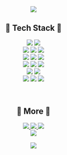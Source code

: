 <div align="center">
<img align="center" src="https://capsule-render.vercel.app/api?type=slice&color=gradient&customColorList=20&height=200&section=header&text=SoJeong's%20Github&animation=fadeIn&fontSize=35&fontAlign=80&rotate=13&fontAlignY=30&desc=♥%20ʕっ•ᴥ•ʔっ~♡~~♥♡&descAlign=60&descAlignY=14" />
</div>

## <div align="center">🔨 Tech Stack 🔨</div>
<div id="all" align="center">
  <img src="https://img.shields.io/badge/JavaScript-F7DF1E?style=flat-square&logo=JavaScript&logoColor=black"/>
  <img src="https://img.shields.io/badge/TypeScript-3178C6?style=flat-square&logo=TypeScript&logoColor=white"/>
</div>
<div id="front" align="center">
  <img src="https://img.shields.io/badge/React-61DAFB?style=flat-square&logo=React&logoColor=black"/>
  <img src="https://img.shields.io/badge/ReactNative-61DAFB?style=flat-square&logo=React&logoColor=black"/>
  <img src="https://img.shields.io/badge/Redux-764ABC?style=flat-square&logo=Redux&logoColor=white"/>
</div>

<div id="back" align="center">
  <img src="https://img.shields.io/badge/HTML5-E34F26?style=flat-square&logo=HTML5&logoColor=white"/>
  <img src="https://img.shields.io/badge/CSS3-1572B6?style=flat-square&logo=CSS3&logoColor=white"/>
  <img src="https://img.shields.io/badge/Sass-CC6699?style=flat-square&logo=Sass&logoColor=white"/>
</div>
<div id="back" align="center">
  <img src="https://img.shields.io/badge/Node.js-339933?style=flat-square&logo=Node.js&logoColor=white"/>
  <img src="https://img.shields.io/badge/Express-000000?style=flat-square&logo=Express&logoColor=white"/>
  <img src="https://img.shields.io/badge/MySQL-4479A1?style=flat-square&logo=MySQL&logoColor=white"/>
</div>
<div id="etc" align="center">
  <img src="https://img.shields.io/badge/Babel-F9DC3E?style=flat-square&logo=Babel&logoColor=black"/>
  <img src="https://img.shields.io/badge/Webpack-8DD6F9?style=flat-square&logo=Webpack&logoColor=black"/>
</div>
<div id="ide" align="center">
  <img src="https://img.shields.io/badge/VScode-007ACC?style=flat-square&logo=Visual Studio Code&logoColor=white"/>
  <img src="https://img.shields.io/badge/Xcode-147EFB?style=flat-square&logo=XCode&logoColor=white"/>
  <img src="https://img.shields.io/badge/Android Studio-3DDC84?style=flat-square&logo=Android Studio&logoColor=white"/>
</div>
<br>
<br>

## <div align="center">💜 More 💜</div>
<div id="social" align="center">
  <a href="https://drive.google.com/file/d/1S5Q8GK3R7KabrQulOsO8UgfZChaB3TrI/view?usp=drive_link">
    <img src="https://img.shields.io/badge/Portfolio-000000?style=flat-square&logo=googledrive&logoColor=white"/>
  </a>
  <a href="https://shinsojeong.tistory.com">
    <img src="https://img.shields.io/badge/Blog-000000?style=flat-square&logo=tistory&logoColor=white"/>
  </a>
  <a href="https://shinsojeong.notion.site/shinsojeong/Shin-SoJeong-40cc0a8021f7492988ba0b5ce3550a97">
    <img src="https://img.shields.io/badge/Notion-000000?style=flat-square&logo=Notion&logoColor=white"/>
  </a>
</div>

<div id="contact" align="center">
  <a href="mailto:﻿"shinsojeong82@gmail.com">
    <img src="https://img.shields.io/badge/shinsojeong82@gmail.com-EA4335?style=flat-square&logo=gmail&logoColor=white"/>
  </a>
</div>
<br/>

<div align="center">

<div align="center">
  <img align="center" src="https://capsule-render.vercel.app/api?type=waving&color=gradient&customColorList=20&height=120&section=footer" />
</div>
